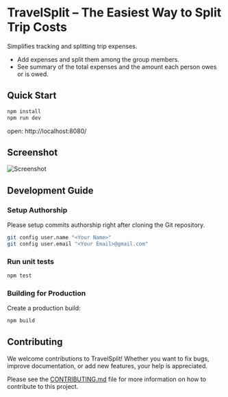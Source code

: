 # TravelSplit – The Easiest Way to Split Trip Costs

Simplifies tracking and splitting trip expenses.
- Add expenses and split them among the group members.
- See summary of the total expenses and the amount each person owes or is owed.

## Quick Start

```bash
npm install
npm run dev
```
open: http://localhost:8080/

## Screenshot

![Screenshot](img/screenshot.png?raw=true)

## Development Guide

### Setup Authorship

Please setup commits authorship right after cloning the Git repository.

```bash
git config user.name "<Your Name>"
git config user.email "<Your Email>@gmail.com"
```

### Run unit tests

```bash
npm test
```

### Building for Production

Create a production build:

```bash
npm build
```

## Contributing

We welcome contributions to TravelSplit! Whether you want to fix bugs, improve documentation, 
or add new features, your help is appreciated.

Please see the [CONTRIBUTING.md](CONTRIBUTING.md) file for more information on how to contribute to this project.
